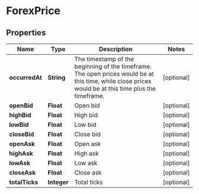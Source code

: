
# ForexPrice

## Properties
Name | Type | Description | Notes
------------ | ------------- | ------------- | -------------
**occurredAt** | **String** | The timestamp of the beginning of the timeframe. The open prices would be at this time, while close prices would be at this time plus the timeframe. |  [optional]
**openBid** | **Float** | Open bid |  [optional]
**highBid** | **Float** | High bid |  [optional]
**lowBid** | **Float** | Low bid |  [optional]
**closeBid** | **Float** | Close bid |  [optional]
**openAsk** | **Float** | Open ask |  [optional]
**highAsk** | **Float** | High ask |  [optional]
**lowAsk** | **Float** | Low ask |  [optional]
**closeAsk** | **Float** | Close ask |  [optional]
**totalTicks** | **Integer** | Total ticks |  [optional]



